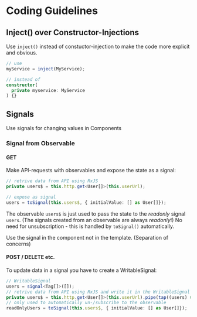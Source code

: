 # Coding Guidelines

## Inject() over Constructor-Injections

Use `inject()` instead of constuctor-injection to make the code more explicit and obvious.

```typescript
// use
myService = inject(MyService);

// instead of
constructor(
  private myservice: MyService
) {}
```

## Signals

Use signals for changing values in Components

### Signal from Observable

#### GET

Make API-requests with observables and expose the state as a signal:

```typescript
// retrive data from API using RxJS
private users$ = this.http.get<User[]>(this.userUrl);

// expose as signal
users = toSignal(this.users$, { initialValue: [] as User[]});
```

The observable `users$` is just used to pass the state to the _readonly_ signal `users`. (The signals created from an observable are always _readonly_!)
No need for unsubscription - this is handled by `toSignal()` automatically.

Use the signal in the component not in the template. (Separation of concerns)

#### POST / DELETE etc.

To update data in a signal you have to create a WritableSignal:

```typescript
// WritableSignal
users = signal<Tag[]>([]);
// retrive data from API using RxJS and write it in the WritableSignal
private users$ = this.http.get<User[]>(this.userUrl).pipe(tap((users) => this.users.set(users)));
// only used to automatically un-/subscribe to the observable
readOnlyUsers = toSignal(this.users$, { initialValue: [] as User[]});
```
